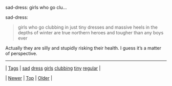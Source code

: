 <!--
title: sad-dress
date: 2020-06-28T15:27:00.249Z
tags: sad, dress, girls, clubbing, tiny, regular
-->


sad-dress: girls who go clu...

<p>sad-dress:</p>
<blockquote>
<p>girls who go clubbing in just tiny dresses and massive heels in the depths of winter are true northern heroes and tougher than any boys ever</p>
</blockquote>

<p>Actually they are silly and stupidly risking their health. I guess it&rsquo;s a matter of perspective.</p>

<!--BOTTOM-POST-NAVIGATION-->
---

| [Tags](tags.md) | [sad](tag-sad.md) [dress](tag-dress.md) [girls](tag-girls.md) [clubbing](tag-clubbing.md) [tiny](tag-tiny.md) [regular](tag-regular.md) |

| [Newer](73352084030.md) | [Top](index.md) | [Older](73402598623.md) |